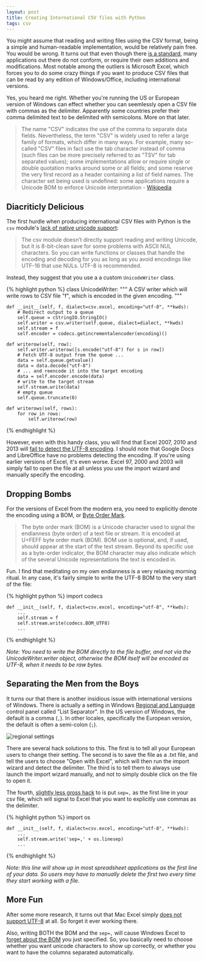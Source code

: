 ```yaml
---
layout: post
title: Creating International CSV files with Python
tags: csv
---
```


You might assume that reading and writing files using the CSV format, being a simple and human-readable implementation,
would be relatively pain free. You would be wrong. It turns out that even though there
[is a standard](http://tools.ietf.org/html/rfc4180), many applications out there do not conform, or require their own
additions and modifications. Most notable among the outliers is Microsoft Excel, which forces you to do some crazy things
if you want to produce CSV files that can be read by any edition of Windows/Office, including international versions.

Yes, you heard me right. Whether you're running the US or European version of Windows can effect whether you can
seemlessly open a CSV file with commas as the delimiter. Apparently some countries prefer their comma delimited text
to be delimited with semicolons. More on that later.

> The name "CSV" indicates the use of the comma to separate data fields. Nevertheless, the term "CSV" is widely used
to refer a large family of formats, which differ in many ways. For example, many so-called "CSV" files in fact use
the tab character instead of comma (such files can be more precisely referred to as "TSV" for tab separated values);
some implementations allow or require single or double quotation marks around some or all fields; and some reserve
the very first record as a header containing a list of field names. The character set being used is undefined:
some applications require a Unicode BOM to enforce Unicode interpretation - [Wikipedia](http://en.wikipedia.org/wiki/Comma-separated_values#Lack_of_a_standard)


## Diacriticly Delicious

The first hurdle when producing international CSV files with Python is the `csv` module's
[lack of native unicode support](https://docs.python.org/2/library/csv.html):

>The csv module doesn’t directly support reading and writing Unicode, but it is 8-bit-clean save for some problems
with ASCII NUL characters. So you can write functions or classes that handle the encoding and decoding for you as
long as you avoid encodings like UTF-16 that use NULs. UTF-8 is recommended.

Instead, they suggest that you use a a custom `UnicodeWriter` class.

{% highlight python %}
class UnicodeWriter:
    """
    A CSV writer which will write rows to CSV file "f",
    which is encoded in the given encoding.
    """

    def __init__(self, f, dialect=csv.excel, encoding="utf-8", **kwds):
        # Redirect output to a queue
        self.queue = cStringIO.StringIO()
        self.writer = csv.writer(self.queue, dialect=dialect, **kwds)
        self.stream = f
        self.encoder = codecs.getincrementalencoder(encoding)()

    def writerow(self, row):
        self.writer.writerow([s.encode("utf-8") for s in row])
        # Fetch UTF-8 output from the queue ...
        data = self.queue.getvalue()
        data = data.decode("utf-8")
        # ... and reencode it into the target encoding
        data = self.encoder.encode(data)
        # write to the target stream
        self.stream.write(data)
        # empty queue
        self.queue.truncate(0)

    def writerows(self, rows):
        for row in rows:
            self.writerow(row)
{% endhighlight %}

However, even with this handy class, you will find that Excel 2007, 2010 and 2013 will
[fail to detect the UTF-8 encoding](http://stackoverflow.com/questions/155097/microsoft-excel-mangles-diacritics-in-csv-files#answer-155176).
I should note that Google Docs and LibreOffice have no problems detecting the encoding. If you're using earlier versions
of Excel, it's even worse. Excel 97, 2000 and 2003 will simply fail to open the file at all unless you use the import
wizard and manually specify the encoding.

## Dropping Bombs

For the versions of Excel from the modern era, you need to explicitly denote the encoding using a BOM, or
[Byte Order Mark](http://en.wikipedia.org/wiki/Byte_order_mark).

>The byte order mark (BOM) is a Unicode character used to signal the endianness (byte order) of a text file or stream.
It is encoded at U+FEFF byte order mark (BOM). BOM use is optional, and, if used, should appear at the start of the
text stream. Beyond its specific use as a byte-order indicator, the BOM character may also indicate which of the
several Unicode representations the text is encoded in.

Fun. I find that meditating on my own endianness is a very relaxing morning ritual. In any case, it's fairly simple to
write the UTF-8 BOM to the very start of the file:

{% highlight python %}
    import codecs


    def __init__(self, f, dialect=csv.excel, encoding="utf-8", **kwds):
        ...
        self.stream = f
        self.stream.write(codecs.BOM_UTF8)
        ...
{% endhighlight %}

*Note: You need to write the BOM directly to the file buffer, and not via the UnicodeWriter.writer object, otherwise
the BOM itself will be encoded as UTF-8, when it needs to be raw bytes.*


## Separating the Men from the Boys

It turns our that there is another insidious issue with international versions of Windows. There is actually a setting
in Windows [Regional and Language](http://hotware.wordpress.com/2009/12/16/trouble-with-opening-csv-files-with-excel-the-comma-and-semicolon-issue-in-excel-due-to-regional-settings-for-europe/)
control panel called "List Separator". In the US version of Windows, the default is a comma (`,`). In other locales,
specifically the European version, the default is often a semi-colon (`;`).

![regional settings](/blog/images/regional.png)

There are several hack solutions to this. The first is to tell all your European users to change their setting. The second
is to save the file as a .txt file, and tell the users to choose "Open with Excel", which will then run the import wizard
and detect the delimiter. The third is to tell them to always use launch the import wizard manually, and not to simply
double click on the file to open it.

The fourth, [slightly less gross hack](http://superuser.com/questions/180964/how-to-open-semicolon-delimited-csv-files-in-us-version-of-excel#answer-420025)
to is put `sep=,` as the first line in your csv file, which will signal to Excel that you want to explicitly use commas as
the delimiter.

{% highlight python %}
    import os


    def __init__(self, f, dialect=csv.excel, encoding="utf-8", **kwds):
        ...
        self.stream.write('sep=,' + os.linesep)
        ...
{% endhighlight %}

*Note: this line will show up in most spreadsheet applications as the first line of your data. So users may have to
manually delete the first two every time they start working with a file.*


## More Fun

After some more research, it turns out that Mac Excel simply [does not support UTF-8](http://answers.microsoft.com/en-us/mac/forum/macoffice2011-macexcel/mac-excel-converts-utf-8-characters-to-underlines/7c4cdaa7-bfa3-41a2-8482-554ae235227b?msgId=c8295574-a053-48a6-b419-51523ce2a247)
at all. So forget it ever working there.

Also, writing BOTH the BOM and the `sep=,` will cause Windows Excel to [forget about the BOM](http://stackoverflow.com/questions/20395699/sep-statement-breaks-utf8-bom-in-csv-file-which-is-generated-by-xsl#answer-23513342)
you just specified. So, you basically need to choose whether you want unicode characters to show up correctly, or
whether you want to have the columns separated automatically.


